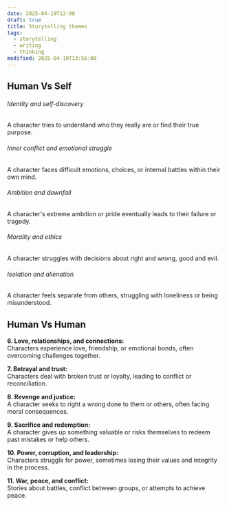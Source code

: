 ```yaml
---
date: 2025-04-19T12:08
draft: true
title: Storytelling themes
tags:
  - storytelling
  - writing
  - thinking
modified: 2025-04-19T13:56:00
---
```

## Human Vs Self

###### Identity and self-discovery
A character tries to understand who they really are or find their true purpose.
###### Inner conflict and emotional struggle
A character faces difficult emotions, choices, or internal battles within their own mind.
###### Ambition and downfall
A character's extreme ambition or pride eventually leads to their failure or tragedy.
###### Morality and ethics
A character struggles with decisions about right and wrong, good and evil.
###### Isolation and alienation
A character feels separate from others, struggling with loneliness or being misunderstood.

## Human Vs Human

**6. Love, relationships, and connections:**  
Characters experience love, friendship, or emotional bonds, often overcoming challenges together.

**7. Betrayal and trust:**  
Characters deal with broken trust or loyalty, leading to conflict or reconciliation.

**8. Revenge and justice:**  
A character seeks to right a wrong done to them or others, often facing moral consequences.

**9. Sacrifice and redemption:**  
A character gives up something valuable or risks themselves to redeem past mistakes or help others.

**10. Power, corruption, and leadership:**  
Characters struggle for power, sometimes losing their values and integrity in the process.

**11. War, peace, and conflict:**  
Stories about battles, conflict between groups, or attempts to achieve peace.